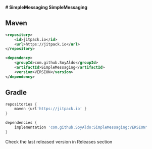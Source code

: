 **# SimpleMessaging
SimpleMessaging**

## Maven
```XML
<repository>
    <id>jitpack.io</id>
    <url>https://jitpack.io</url>
</repository>
```

```XML
<dependency>
    <groupId>com.github.SoyAldo</groupId>
    <artifactId>SimpleMessaging</artifactId>
    <version>VERSION</version>
</dependency>
```
## Gradle
```groovy
repositories {
    maven {url'https://jitpack.io' }
}
```

```groovy
dependencies {
    implementation 'com.github.SoyAldo:SimpleMessaging:VERSION'
}
```
Check the last released version in Releases section